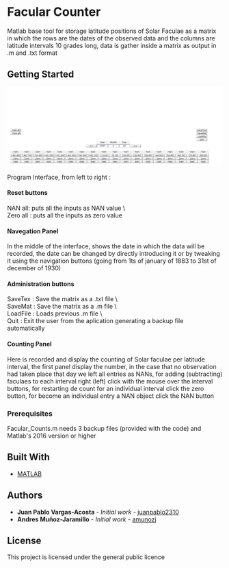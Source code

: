 # Facular Counter

Matlab base tool for storage latitude positions of Solar Faculae as a matrix in which the rows are the dates of the observed data and the columns are latitude intervals 10 grades long, data is gather inside a matrix as output in .m and .txt format

## Getting Started

![Interface Image](interface.png)

Program Interface, from left to right :
#### Reset buttons
NAN all: puts all the inputs as NAN value \\\
Zero all : puts all the inputs as zero value

#### Navegation Panel
In the middle of the interface, shows the date in which the data will be recorded, the date can be changed by directly introducing it or by tweaking it using the navigation buttons  (going from 1ts of january of 1883 to 31st of december of 1930)

#### Administration buttons
SaveTex : Save the matrix as a .txt file \\\
SaveMat : Save the matrix as a .m file \\\
LoadFile : Loads previous .m file \\\
Quit : Exit the user from the aplication generating a backup file automatically

#### Counting Panel
Here is recorded and display the counting of Solar faculae per latitude interval, the first panel display the number, in the case that no observation had taken place that day we left all entries as NANs, for adding (subtracting) faculaes to each interval right (left) click  with the mouse over the interval buttons, for restarting de count for an individual interval click the zero button, for become an individual entry a NAN object click the NAN button  


### Prerequisites

Facular_Counts.m needs 3 backup files (provided with the code) and Matlab's 2016 version or higher 




## Built With

* [MATLAB](https://www.mathworks.com/products/matlab.html) 





## Authors

* **Juan Pablo Vargas-Acosta** - *Initial work* - [juanpablo2310](https://github.com/juanpablo2310)
* **Andres Muñoz-Jaramillo** - *Initial work* - [amunozj](https://github.com/amunozj)



## License

This project is licensed under the general public licence


